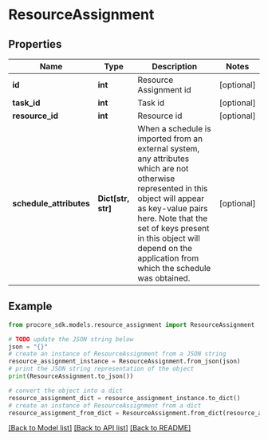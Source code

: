 # ResourceAssignment


## Properties

Name | Type | Description | Notes
------------ | ------------- | ------------- | -------------
**id** | **int** | Resource Assignment id | [optional] 
**task_id** | **int** | Task id | [optional] 
**resource_id** | **int** | Resource id | [optional] 
**schedule_attributes** | **Dict[str, str]** | When a schedule is imported from an external system, any attributes which are not otherwise represented in this object will appear as key-value pairs here. Note that the set of keys present in this object will depend on the application from which the schedule was obtained. | [optional] 

## Example

```python
from procore_sdk.models.resource_assignment import ResourceAssignment

# TODO update the JSON string below
json = "{}"
# create an instance of ResourceAssignment from a JSON string
resource_assignment_instance = ResourceAssignment.from_json(json)
# print the JSON string representation of the object
print(ResourceAssignment.to_json())

# convert the object into a dict
resource_assignment_dict = resource_assignment_instance.to_dict()
# create an instance of ResourceAssignment from a dict
resource_assignment_from_dict = ResourceAssignment.from_dict(resource_assignment_dict)
```
[[Back to Model list]](../README.md#documentation-for-models) [[Back to API list]](../README.md#documentation-for-api-endpoints) [[Back to README]](../README.md)


